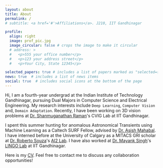 ```yaml
---
layout: about
title: About
permalink: /
# subtitle: <a href='#'>Affiliations</a>. J210, IIT Gandhinagar

profile:
  align: right
  image: prof_pic.jpg
  image_circular: false # crops the image to make it circular
  # address: >
  #   <p>555 your office number</p>
  #   <p>123 your address street</p>
  #   <p>Your City, State 12345</p>

selected_papers: true # includes a list of papers marked as "selected={true}"
news: true  # includes a list of news items
social: true  # includes social icons at the bottom of the page
---
```


Hi, I am a fourth-year undergrad at the Indian Institute of Technology Gandhinagar, pursuing Dual Majors in Computer Science and Electrical Engineering. My research interests include `Deep Learning`, `Computer Vision` and, `Domain Adaptation`. Recently, I have been working on 3D vision problems at [Dr. Shanmuganathan Raman](https://people.iitgn.ac.in/~shanmuga/)'s CVIG Lab at IIT Gandhinagar.

I spent this summer hunting for anomalous Astronomical Transients using Machine Learning as a Caltech SURF Fellow, advised by [Dr. Asish Mahabal](https://sites.astro.caltech.edu/~aam/). I have interned before at the University of Calgary as a MITACS GRI scholar at [Dr. Roberto Souza](https://www.ai2lab.ca/team)'s [AI2 Lab](https://www.ai2lab.ca/home). I have also worked at [Dr. Mayank Singh](https://mayank4490.github.io/)'s [LINGO Lab](https://labs.iitgn.ac.in/lingo/) at IIT Gandhinagar.

Here is my [CV](https://drive.google.com/file/d/1EdppXEkPUz6ylg-matg5mI1T5Lj_im88/view?usp=sharing). Feel free to contact me to discuss any collaboration opportunities!
